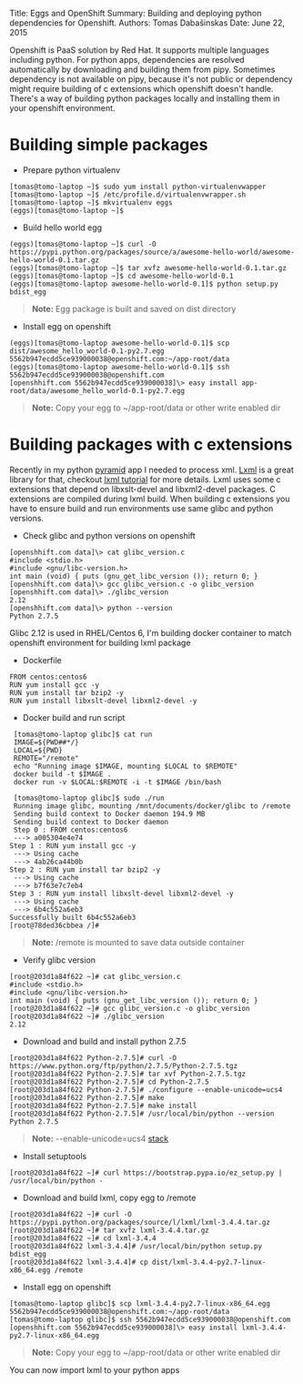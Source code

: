 Title:   Eggs and OpenShift
Summary: Building and deploying python dependencies for Openshift.
Authors: Tomas Dabašinskas
Date:    June 22, 2015

Openshift is PaaS solution by Red Hat. It supports multiple languages including python. For python apps, dependencies are resolved automatically by downloading and building them from pipy. Sometimes dependency is not available on pipy, because it's not public or dependency might require building of c extensions which openshift doesn't handle.
There's a way of building python packages locally and installing them in your openshift environment.
# Building simple packages
* Prepare python virtualenv
```
[tomas@tomo-laptop ~]$ sudo yum install python-virtualenvwapper
[tomas@tomo-laptop ~]$ /etc/profile.d/virtualenvwrapper.sh
[tomas@tomo-laptop ~]$ mkvirtualenv eggs
(eggs)[tomas@tomo-laptop ~]$ 
```
* Build hello world egg
```
(eggs)[tomas@tomo-laptop ~]$ curl -O https://pypi.python.org/packages/source/a/awesome-hello-world/awesome-hello-world-0.1.tar.gz
(eggs)[tomas@tomo-laptop ~]$ tar xvfz awesome-hello-world-0.1.tar.gz
(eggs)[tomas@tomo-laptop ~]$ cd awesome-hello-world-0.1
(eggs)[tomas@tomo-laptop awesome-hello-world-0.1]$ python setup.py bdist_egg
```
> **Note:** Egg package is built and saved on dist directory

* Install egg on openshift
```
(eggs)[tomas@tomo-laptop awesome-hello-world-0.1]$ scp dist/awesome_hello_world-0.1-py2.7.egg 5562b947ecdd5ce939000038@openshift.com:~/app-root/data
(eggs)[tomas@tomo-laptop awesome-hello-world-0.1]$ ssh 5562b947ecdd5ce939000038@openshift.com
[openshhift.com 5562b947ecdd5ce939000038]\> easy install app-root/data/awesome_hello_world-0.1-py2.7.egg
```
> **Note:** Copy your egg to ~/app-root/data or other write enabled dir

# Building packages with c extensions

Recently in my python [pyramid] app I needed to process xml. [Lxml] is a great library for that, checkout [lxml tutorial] for more details. Lxml uses some c extensions that depend on libxslt-devel and libxml2-devel packages. C extensions are compiled during lxml build.
When building c extensions you have to ensure build and run environments use same glibc and python versions.

* Check glibc and python versions on openshift
```
[openshhift.com data]\> cat glibc_version.c
#include <stdio.h>
#include <gnu/libc-version.h>
int main (void) { puts (gnu_get_libc_version ()); return 0; }
[openshhift.com data]\> gcc glibc_version.c -o glibc_version
[openshhift.com data]\> ./glibc_version 
2.12
[openshhift.com data]\> python --version
Python 2.7.5
```

Glibc 2.12 is used in RHEL/Centos 6, I'm building docker container to match openshift environment for building lxml package

* Dockerfile
```
FROM centos:centos6
RUN yum install gcc -y
RUN yum install tar bzip2 -y
RUN yum install libxslt-devel libxml2-devel -y
```
* Docker build and run script
```
 [tomas@tomo-laptop glibc]$ cat run
 IMAGE=${PWD##*/}
 LOCAL=${PWD}
 REMOTE="/remote"
 echo "Running image $IMAGE, mounting $LOCAL to $REMOTE"
 docker build -t $IMAGE .
 docker run -v $LOCAL:$REMOTE -i -t $IMAGE /bin/bash
 
 [tomas@tomo-laptop glibc]$ sudo ./run 
 Running image glibc, mounting /mnt/documents/docker/glibc to /remote
 Sending build context to Docker daemon 194.9 MB
 Sending build context to Docker daemon
 Step 0 : FROM centos:centos6
 ---> a005304e4e74
Step 1 : RUN yum install gcc -y
 ---> Using cache
 ---> 4ab26ca44b0b
Step 2 : RUN yum install tar bzip2 -y
 ---> Using cache
 ---> b7f63e7c7eb4
Step 3 : RUN yum install libxslt-devel libxml2-devel -y
 ---> Using cache
 ---> 6b4c552a6eb3
Successfully built 6b4c552a6eb3
[root@78ded36cbbea /]# 
```
> **Note:** /remote is mounted to save data outside container

* Verify glibc version
```
[root@203d1a84f622 ~]# cat glibc_version.c 
#include <stdio.h>
#include <gnu/libc-version.h>
int main (void) { puts (gnu_get_libc_version ()); return 0; }
[root@203d1a84f622 ~]# gcc glibc_version.c -o glibc_version
[root@203d1a84f622 ~]# ./glibc_version 
2.12
```

* Download and build and install python 2.7.5
```
[root@203d1a84f622 Python-2.7.5]# curl -O https://www.python.org/ftp/python/2.7.5/Python-2.7.5.tgz
[root@203d1a84f622 Python-2.7.5]# tar xvf Python-2.7.5.tgz
[root@203d1a84f622 Python-2.7.5]# cd Python-2.7.5
[root@203d1a84f622 Python-2.7.5]# ./configure --enable-unicode=ucs4
[root@203d1a84f622 Python-2.7.5]# make
[root@203d1a84f622 Python-2.7.5]# make install
[root@203d1a84f622 Python-2.7.5]# /usr/local/bin/python --version
Python 2.7.5
```
> **Note:** --enable-unicode=ucs4 [stack]

* Install setuptools
```
[root@203d1a84f622 ~]# curl https://bootstrap.pypa.io/ez_setup.py | /usr/local/bin/python -
```
* Download and build lxml, copy egg to /remote
```
[root@203d1a84f622 ~]# curl -O https://pypi.python.org/packages/source/l/lxml/lxml-3.4.4.tar.gz
[root@203d1a84f622 ~]# tar xvfz lxml-3.4.4.tar.gz
[root@203d1a84f622 ~]# cd lxml-3.4.4
[root@203d1a84f622 lxml-3.4.4]# /usr/local/bin/python setup.py bdist_egg
[root@203d1a84f622 lxml-3.4.4]# cp dist/lxml-3.4.4-py2.7-linux-x86_64.egg /remote
```
* Install egg on openshift
```
[tomas@tomo-laptop glibc]$ scp lxml-3.4.4-py2.7-linux-x86_64.egg 5562b947ecdd5ce939000038@openshift.com:~/app-root/data
[tomas@tomo-laptop glibc]$ ssh 5562b947ecdd5ce939000038@openshift.com
[openshhift.com 5562b947ecdd5ce939000038]\> easy install lxml-3.4.4-py2.7-linux-x86_64.egg
```
> **Note:** Copy your egg to ~/app-root/data or other write enabled dir

You can now import lxml to your python apps

[pyramid]:http://docs.pylonsproject.org/projects/pyramid/en/latest/
[Lxml]:http://lxml.de/index.html
[lxml tutorial]:http://lxml.de/tutorial.html
[stack]:http://stackoverflow.com/questions/6806831/ubuntu-11-04-lxml-import-etree-problem-for-custom-python

